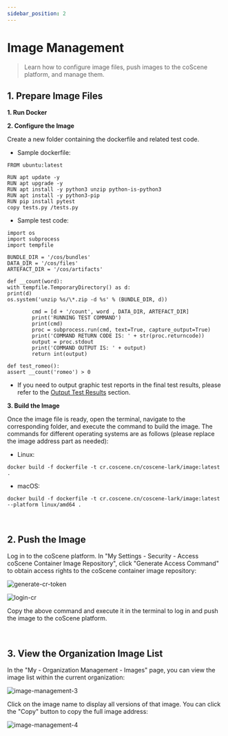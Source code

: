 ```yaml
---
sidebar_position: 2
---
```


# Image Management

> Learn how to configure image files, push images to the coScene platform, and manage them.

## 1. Prepare Image Files

**1. Run Docker**

**2. Configure the Image**

Create a new folder containing the dockerfile and related test code.

- Sample dockerfile:

```
FROM ubuntu:latest

RUN apt update -y
RUN apt upgrade -y
RUN apt install -y python3 unzip python-is-python3
RUN apt install -y python3-pip
RUN pip install pytest
copy tests.py /tests.py
```

- Sample test code:

```
import os
import subprocess
import tempfile

BUNDLE_DIR = '/cos/bundles'
DATA_DIR = '/cos/files'
ARTEFACT_DIR = '/cos/artifacts'

def __count(word):
with tempfile.TemporaryDirectory() as d:
print(d)
os.system('unzip %s/\*.zip -d %s' % (BUNDLE_DIR, d))

        cmd = [d + '/count', word , DATA_DIR, ARTEFACT_DIR]
        print('RUNNING TEST COMMAND')
        print(cmd)
        proc = subprocess.run(cmd, text=True, capture_output=True)
        print('COMMAND RETURN CODE IS: ' + str(proc.returncode))
        output = proc.stdout
        print('COMMAND OUTPUT IS: ' + output)
        return int(output)

def test_romeo():
assert __count('romeo') > 0
```

- If you need to output graphic test reports in the final test results, please refer to the [Output Test Results](../regression/6-status-and-output.md#output-charts) section.

**3. Build the Image**

Once the image file is ready, open the terminal, navigate to the corresponding folder, and execute the command to build the image. The commands for different operating systems are as follows (please replace the image address part as needed):

- Linux:

```
docker build -f dockerfile -t cr.coscene.cn/coscene-lark/image:latest .
```

- macOS:

```
docker build -f dockerfile -t cr.coscene.cn/coscene-lark/image:latest --platform linux/amd64 .
```

<br />

## 2. Push the Image

Log in to the coScene platform. In "My Settings - Security - Access coScene Container Image Repository", click "Generate Access Command" to obtain access rights to the coScene container image repository:

![generate-cr-token](./img/generate-cr-token.png)

![login-cr](./img/login-cr.png)

Copy the above command and execute it in the terminal to log in and push the image to the coScene platform.

  <br />

## 3. View the Organization Image List

In the "My - Organization Management - Images" page, you can view the image list within the current organization:

![image-management-3](./img/image-list.png)

Click on the image name to display all versions of that image. You can click the "Copy" button to copy the full image address:

![image-management-4](./img/tag-list.png)

  <br />
